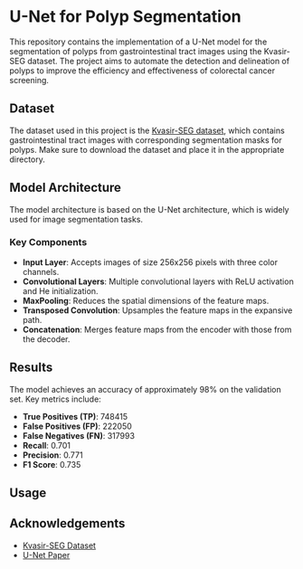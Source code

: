 # U-Net for Polyp Segmentation

This repository contains the implementation of a U-Net model for the segmentation of polyps from gastrointestinal tract images using the Kvasir-SEG dataset. The project aims to automate the detection and delineation of polyps to improve the efficiency and effectiveness of colorectal cancer screening.

## Dataset

The dataset used in this project is the [Kvasir-SEG dataset](https://datasets.simula.no/kvasir/), which contains gastrointestinal tract images with corresponding segmentation masks for polyps. Make sure to download the dataset and place it in the appropriate directory.

## Model Architecture

The model architecture is based on the U-Net architecture, which is widely used for image segmentation tasks.

### Key Components

- **Input Layer**: Accepts images of size 256x256 pixels with three color channels.
- **Convolutional Layers**: Multiple convolutional layers with ReLU activation and He initialization.
- **MaxPooling**: Reduces the spatial dimensions of the feature maps.
- **Transposed Convolution**: Upsamples the feature maps in the expansive path.
- **Concatenation**: Merges feature maps from the encoder with those from the decoder.

## Results

The model achieves an accuracy of approximately 98% on the validation set. Key metrics include:

- **True Positives (TP)**: 748415
- **False Positives (FP)**: 222050
- **False Negatives (FN)**: 317993
- **Recall**: 0.701
- **Precision**: 0.771
- **F1 Score**: 0.735

## Usage

## Acknowledgements

- [Kvasir-SEG Dataset](https://datasets.simula.no/kvasir/)
- [U-Net Paper](https://arxiv.org/abs/1505.04597)
